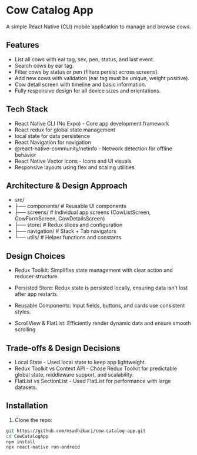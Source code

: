 # Cow Catalog App

A simple React Native (CLI) mobile application to manage and browse cows.
## Features

- List all cows with ear tag, sex, pen, status, and last event.
- Search cows by ear tag.
- Filter cows by status or pen (filters persist across screens).
- Add new cows with validation (ear tag must be unique, weight positive).
- Cow detail screen with timeline and basic information.
- Fully responsive design for all device sizes and orientations.

## Tech Stack

- React Native CLI (No Expo) - Core app development framework
- React redux for global state management
- local state for data persistence
- React Navigation for navigation
- @react-native-community/netinfo - Network detection for offline behavior
- React Native Vector Icons - Icons and UI visuals
- Responsive layouts using flex and scaling utilities

## Architecture & Design Approach

- src/
-  ├── components/         # Reusable UI components
-  ├── screens/            # Individual app screens (CowListScreen, CowFormScreen, CowDetailsScreen)
-  ├── store/              # Redux slices and configuration
-  ├── navigation/         # Stack + Tab navigators
-  └── utils/              # Helper functions and constants


## Design Choices

- Redux Toolkit: Simplifies state management with clear action and reducer structure.

- Persisted Store: Redux state is persisted locally, ensuring data isn’t lost after app restarts.

- Reusable Components: Input fields, buttons, and cards use consistent styles.

- ScrollView & FlatList: Efficiently render dynamic data and ensure smooth scrolling

## Trade-offs & Design Decisions

- Local State -	Used local state to keep app lightweight.
- Redux Toolkit vs Context API -	Chose Redux Toolkit for predictable global state, middleware support, and scalability.
- FlatList vs SectionList -	Used FlatList for performance with large datasets.

## Installation

1. Clone the repo:

```bash
git https://github.com/msadhikari/cow-catalog-app.git
cd CowCatalogApp
npm install
npx react-native run-android